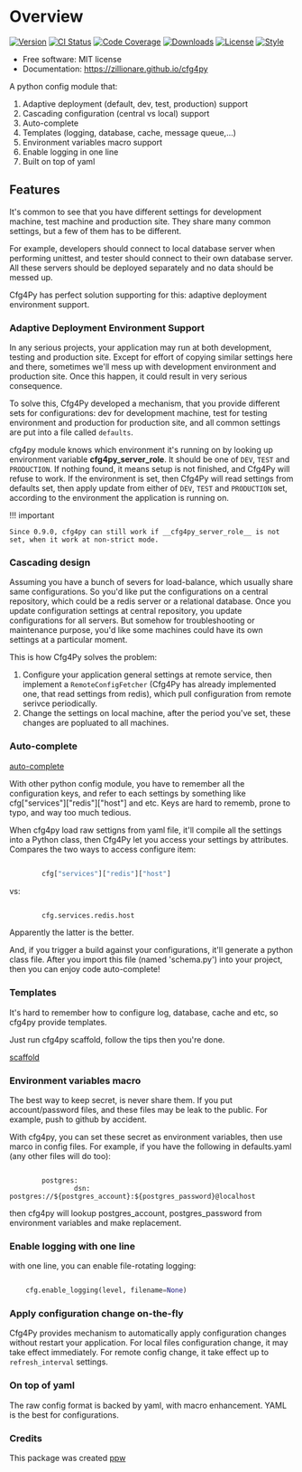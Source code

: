 # Overview

[![Version](http://img.shields.io/pypi/v/cfg4py?color=brightgreen)](https://pypi.python.org/pypi/cfg4py)
[![CI Status](https://github.com/zillionare/cfg4py/actions/workflows/release.yml/badge.svg)](https://github.com/zillionare/cfg4py)
[![Code Coverage](https://img.shields.io/codecov/c/github/zillionare/cfg4py)](https://app.codecov.io/gh/zillionare/cfg4py)
[![Downloads](https://pepy.tech/badge/cfg4py)](https://pepy.tech/project/cfg4py)
[![License](https://img.shields.io/badge/License-MIT.svg)](https://opensource.org/licenses/MIT)
[![Style](https://img.shields.io/badge/code%20style-black-000000.svg)](https://github.com/psf/black)

* Free software: MIT license
* Documentation: https://zillionare.github.io/cfg4py


A python config module that:

1. Adaptive deployment (default, dev, test, production) support
2. Cascading configuration (central vs local) support
3. Auto-complete
4. Templates (logging, database, cache, message queue,...)
5. Environment variables macro support
6. Enable logging in one line
7. Built on top of yaml

## Features

It's common to see that you have different settings for development machine, test machine and production site. They share many common settings, but a few of them has to be different.

For example, developers should connect to local database server when performing unittest, and tester should connect to their own database server. All these servers should be deployed separately and no data should be messed up.

Cfg4Py has perfect solution supporting for this: adaptive deployment environment support.

### Adaptive Deployment Environment Support

In any serious projects, your application may run at both development, testing and production site. Except for effort of copying similar settings here and there, sometimes we'll mess up with development environment and production site. Once this happen, it could result in very serious consequence.

To solve this, Cfg4Py developed a mechanism, that you provide different sets for configurations: dev for development machine, test for testing environment and production for production site, and all common settings are put into a file called `defaults`.

cfg4py module knows which environment it's running on by looking up environment variable __cfg4py_server_role__. It should be one of `DEV`, `TEST` and `PRODUCTION`. If nothing found, it means setup is not finished, and Cfg4Py will refuse to work. If the environment is set, then Cfg4Py will read settings from defaults set, then apply update from either of `DEV`, `TEST` and `PRODUCTION` set, according to the environment the application is running on.

!!! important

    Since 0.9.0, cfg4py can still work if __cfg4py_server_role__ is not set, when it work at non-strict mode.

### Cascading design


Assuming you have a bunch of severs for load-balance, which usually share same configurations. So you'd like put the configurations on a central repository, which could be a redis server or a relational database. Once you update configuration settings at central repository, you update configurations for all servers. But somehow for troubleshooting or maintenance purpose, you'd like some machines could have its own settings at a particular moment.

This is how Cfg4Py solves the problem:

1. Configure your application general settings at remote service, then implement a `RemoteConfigFetcher` (Cfg4Py has already implemented one, that read settings from redis), which pull configuration from remote serivce periodically.
2. Change the settings on local machine, after the period you've set, these changes are popluated to all machines.

### Auto-complete

[auto-complete](http://images.jieyu.ai/images/projects/cfg4py/auto-complete.gif)


With other python config module, you have to remember all the configuration keys, and refer to each settings by something like cfg["services"]["redis"]["host"] and etc. Keys are hard to rememb, prone to typo, and way too much tedious.

When cfg4py load raw settigns from yaml file, it'll compile all the settings into a Python class, then Cfg4Py let you access your settings by attributes. Compares the two ways to access configure item:

```python

        cfg["services"]["redis"]["host"]
```
vs:

```python

        cfg.services.redis.host
```

Apparently the latter is the better.

And, if you trigger a build against your configurations, it'll generate a python class file. After you import this file (named 'schema.py') into your project, then you can enjoy code auto-complete!

### Templates

It's hard to remember how to configure log, database, cache and etc, so cfg4py provide templates.

Just run cfg4py scaffold, follow the tips then you're done.

[scaffold](http://images.jieyu.ai/images/projects/cfg4py/scaffold.png)


### Environment variables macro

The best way to keep secret, is never share them. If you put account/password files, and these files may be leak to the public. For example, push to github by accident.

With cfg4py, you can set these secret as environment variables, then use marco in config files. For example, if you have the following in defaults.yaml (any other files will do too):

```text

        postgres:
                dsn: postgres://${postgres_account}:${postgres_password}@localhost
```

then cfg4py will lookup postgres_account, postgres_password from environment variables and make replacement.


### Enable logging with one line

with one line, you can enable file-rotating logging:

```python

    cfg.enable_logging(level, filename=None)
```

### Apply configuration change on-the-fly

Cfg4Py provides mechanism to automatically apply configuration changes without restart your application. For local files configuration change, it may take effect immediately. For remote config change, it take effect up to `refresh_interval` settings.

### On top of yaml

The raw config format is backed by yaml, with macro enhancement. YAML is the best for configurations.



### Credits


This package was created [ppw](https://zillionare.github.io/python-project-wizard)
